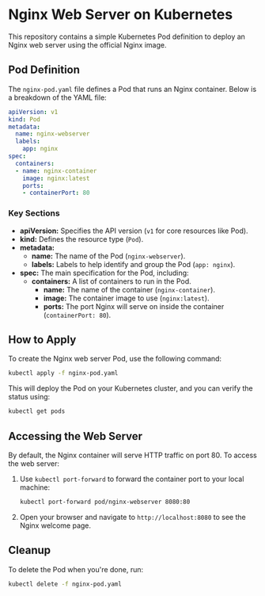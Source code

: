# Nginx Web Server on Kubernetes

This repository contains a simple Kubernetes Pod definition to deploy an Nginx web server using the official Nginx image.

## Pod Definition

The `nginx-pod.yaml` file defines a Pod that runs an Nginx container. Below is a breakdown of the YAML file:

```yaml
apiVersion: v1
kind: Pod
metadata:
  name: nginx-webserver
  labels:
    app: nginx
spec:
  containers:
  - name: nginx-container
    image: nginx:latest
    ports:
    - containerPort: 80
```

### Key Sections

- **apiVersion:** Specifies the API version (`v1` for core resources like Pod).
- **kind:** Defines the resource type (`Pod`).
- **metadata:**
  - **name:** The name of the Pod (`nginx-webserver`).
  - **labels:** Labels to help identify and group the Pod (`app: nginx`).
- **spec:** The main specification for the Pod, including:
  - **containers:** A list of containers to run in the Pod.
    - **name:** The name of the container (`nginx-container`).
    - **image:** The container image to use (`nginx:latest`).
    - **ports:** The port Nginx will serve on inside the container (`containerPort: 80`).

## How to Apply

To create the Nginx web server Pod, use the following command:

```bash
kubectl apply -f nginx-pod.yaml
```

This will deploy the Pod on your Kubernetes cluster, and you can verify the status using:

```bash
kubectl get pods
```

## Accessing the Web Server

By default, the Nginx container will serve HTTP traffic on port 80. To access the web server:

1. Use `kubectl port-forward` to forward the container port to your local machine:
   ```bash
   kubectl port-forward pod/nginx-webserver 8080:80
   ```

2. Open your browser and navigate to `http://localhost:8080` to see the Nginx welcome page.

## Cleanup

To delete the Pod when you're done, run:

```bash
kubectl delete -f nginx-pod.yaml
```
